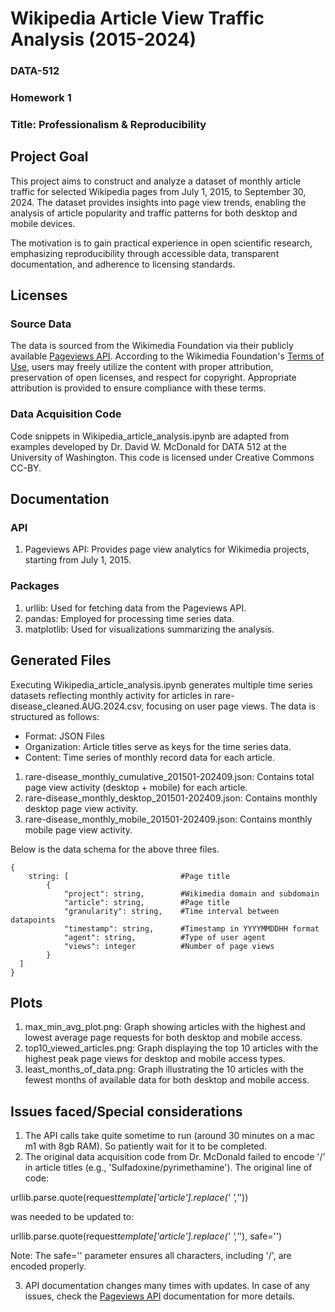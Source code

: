# Wikipedia Article View Traffic Analysis (2015-2024)

### DATA-512

### Homework 1

### Title: Professionalism & Reproducibility

## Project Goal

This project aims to construct and analyze a dataset of monthly article traffic for selected Wikipedia pages from July 1, 2015, to September 30, 2024. The dataset provides insights into page view trends, enabling the analysis of article popularity and traffic patterns for both desktop and mobile devices.

The motivation is to gain practical experience in open scientific research, emphasizing reproducibility through accessible data, transparent documentation, and adherence to licensing standards.

## Licenses

### Source Data

The data is sourced from the Wikimedia Foundation via their publicly available [Pageviews API](https://doc.wikimedia.org/generated-data-platform/aqs/analytics-api/reference/page-views.html). According to the Wikimedia Foundation's [Terms of Use](https://foundation.wikimedia.org/wiki/Policy:Terms_of_Use), users may freely utilize the content with proper attribution, preservation of open licenses, and respect for copyright. Appropriate attribution is provided to ensure compliance with these terms.

### Data Acquisition Code

Code snippets in Wikipedia_article_analysis.ipynb are adapted from examples developed by Dr. David W. McDonald for DATA 512 at the University of Washington. This code is licensed under Creative Commons CC-BY.

## Documentation

### API

1. Pageviews API: Provides page view analytics for Wikimedia projects, starting from July 1, 2015.

### Packages

1. urllib: Used for fetching data from the Pageviews API.
2. pandas: Employed for processing time series data.
3. matplotlib: Used for visualizations summarizing the analysis.

## Generated Files

Executing Wikipedia_article_analysis.ipynb generates multiple time series datasets reflecting monthly activity for articles in rare-disease_cleaned.AUG.2024.csv, focusing on user page views. The data is structured as follows:

- Format: JSON Files
- Organization: Article titles serve as keys for the time series data.
- Content: Time series of monthly record data for each article.

1. rare-disease_monthly_cumulative_201501-202409.json: Contains total page view activity (desktop + mobile) for each article.
2. rare-disease_monthly_desktop_201501-202409.json: Contains monthly desktop page view activity.
3. rare-disease_monthly_mobile_201501-202409.json: Contains monthly mobile page view activity.

Below is the data schema for the above three files.

```Text
{
    string: [                         #Page title
        {
            "project": string,        #Wikimedia domain and subdomain
            "article": string,        #Page title
            "granularity": string,    #Time interval between datapoints
            "timestamp": string,      #Timestamp in YYYYMMDDHH format
            "agent": string,          #Type of user agent
            "views": integer          #Number of page views
        }
  ]
}
```

## Plots

1. max_min_avg_plot.png: Graph showing articles with the highest and lowest average page requests for both desktop and mobile access.
2. top10_viewed_articles.png: Graph displaying the top 10 articles with the highest peak page views for desktop and mobile access types.
3. least_months_of_data.png: Graph illustrating the 10 articles with the fewest months of available data for both desktop and mobile access.

## Issues faced/Special considerations

1. The API calls take quite sometime to run (around 30 minutes on a mac m1 with 8gb RAM). So patiently wait for it to be completed.
2. The original data acquisition code from Dr. McDonald failed to encode '/' in article titles (e.g., 'Sulfadoxine/pyrimethamine'). The original line of code:


urllib.parse.quote(request*template['article'].replace(' ','*'))

was needed to be updated to:

urllib.parse.quote(request*template['article'].replace(' ','*'), safe='')

Note: The safe='' parameter ensures all characters, including '/', are encoded properly.

3. API documentation changes many times with updates. In case of any issues, check the [Pageviews API](https://doc.wikimedia.org/generated-data-platform/aqs/analytics-api/reference/page-views.html) documentation for more details.
